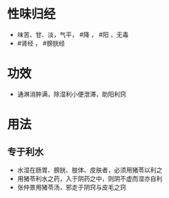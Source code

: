 # 性味归经
- 味苦、甘、淡，气平， #降 ， #阳 ，无毒
-  #肾经 ， #膀胱经 
# 功效
- 通淋消肿满，除湿利小便泄滞，助阳利窍
# 用法
## 专于利水
- 水湿在肠胃、膀胱、肢体、皮肤者，必须用猪苓以利之
- 用猪苓利水之药，入于阴药之中，则阴不虚而湿亦自利
- 张仲景用猪苓汤，邪走于阴窍与皮毛之窍